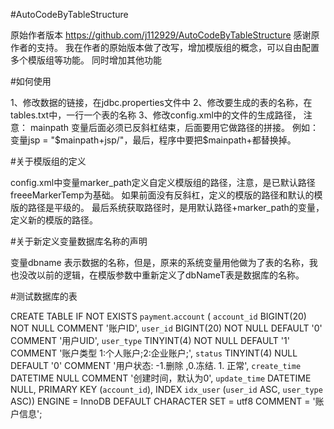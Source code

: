 #AutoCodeByTableStructure

原始作者版本
https://github.com/j112929/AutoCodeByTableStructure
感谢原作者的支持。
我在作者的原始版本做了改写，增加模版组的概念，可以自由配置多个模版组等功能。
同时增加其他功能

#如何使用

1、修改数据的链接，在jdbc.properties文件中
2、修改要生成的表的名称，在tables.txt中，一行一个表的名称
3、修改config.xml中的文件的生成路径，
注意：
 mainpath 变量后面必须已反斜杠结束，后面要用它做路径的拼接。
 例如：变量jsp = "$mainpath+jsp/"，最后，程序中要把$mainpath+都替换掉。
 
#关于模版组的定义

config.xml中变量marker_path定义自定义模版组的路径，注意，是已默认路径freeeMarkerTemp为基础。
如果前面没有反斜杠，定义的模版的路径和默认的模版的路径是平级的。
最后系统获取路径时，是用默认路径+marker_path的变量，定义新的模版的路径。

#关于新定义变量数据库名称的声明

变量dbname 表示数据的名称，但是，原来的系统变量用他做为了表的名称，我也没改以前的逻辑，在模版参数中重新定义了dbNameT表是数据库的名称。

#测试数据库的表

CREATE TABLE IF NOT EXISTS `payment`.`account` (
  `account_id` BIGINT(20) NOT NULL COMMENT '账户ID',
  `user_id` BIGINT(20) NOT NULL DEFAULT '0' COMMENT '用户UID',
  `user_type` TINYINT(4) NOT NULL DEFAULT '1' COMMENT '账户类型  1:个人账户;2:企业账户;',
  `status` TINYINT(4) NULL DEFAULT '0' COMMENT '用户状态: -1.删除 ,0.冻结. 1. 正常',
  `create_time` DATETIME NULL COMMENT '创建时间，默认为0',
  `update_time` DATETIME NULL,
  PRIMARY KEY (`account_id`),
  INDEX `idx_user` (`user_id` ASC, `user_type` ASC))
ENGINE = InnoDB
DEFAULT CHARACTER SET = utf8
COMMENT = '账户信息';